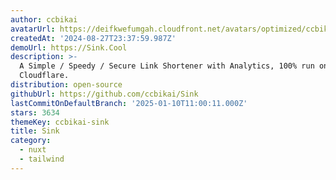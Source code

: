 ```yaml
---
author: ccbikai
avatarUrl: https://deifkwefumgah.cloudfront.net/avatars/optimized/ccbikai-sink-avatar-128.webp
createdAt: '2024-08-27T23:37:59.987Z'
demoUrl: https://Sink.Cool
description: >-
  A Simple / Speedy / Secure Link Shortener with Analytics, 100% run on
  Cloudflare.
distribution: open-source
githubUrl: https://github.com/ccbikai/Sink
lastCommitOnDefaultBranch: '2025-01-10T11:00:11.000Z'
stars: 3634
themeKey: ccbikai-sink
title: Sink
category:
  - nuxt
  - tailwind
---
```

